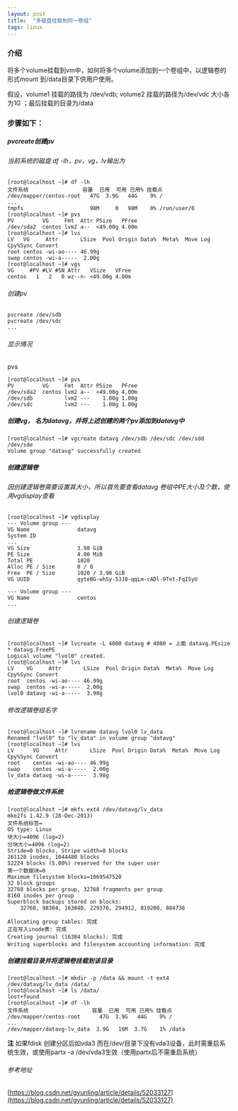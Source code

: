 ```yaml
---
layout: post
title:  "多磁盘挂载到同一卷组"
tags: linux
---
```

### 介绍
将多个volume挂载到vm中，如何将多个volume添加到一个卷组中，以逻辑卷的形式mount 到/data目录下供用户使用。

<!--excerpt-->
假设，volume1 挂载的路径为 /dev/vdb; volume2 挂载的路径为/dev/vdc 大小各为1G ；最后挂载的目录为/data
### 步骤如下：
##### pvcreate创建pv
###### 当前系统的磁盘 df -lh，pv，vg，lv输出为
```shell
[root@localhost ~]# df -lh
文件系统                 容量  已用  可用 已用% 挂载点
/dev/mapper/centos-root   47G  3.9G   44G    9% /
...
tmpfs                     98M     0   98M    0% /run/user/0
[root@localhost ~]# pvs
PV         VG     Fmt  Attr PSize   PFree
/dev/sda2  centos lvm2 a--  <49.00g 4.00m
[root@localhost ~]# lvs
LV   VG     Attr       LSize  Pool Origin Data%  Meta%  Move Log Cpy%Sync Convert
root centos -wi-ao---- 46.99g
swap centos -wi-a-----  2.00g
[root@localhost ~]# vgs
VG     #PV #LV #SN Attr   VSize   VFree
centos   1   2   0 wz--n- <49.00g 4.00m
```
###### 创建pv
```shell
pvcreate /dev/sdb
pvcreate /dev/sdc
...
```
###### 显示情况
pvs
```shell
[root@localhost ~]# pvs
PV         VG     Fmt  Attr PSize   PFree
/dev/sda2  centos lvm2 a--  <49.00g 4.00m
/dev/sdb          lvm2 ---    1.00g 1.00g
/dev/sdc          lvm2 ---    1.00g 1.00g
```
##### 创建vg， 名为datavg，并将上述创建的两个pv添加到datavg中
```shell
[root@localhost ~]# vgcreate datavg /dev/sdb /dev/sdc /dev/sdd /dev/sde
Volume group "datavg" successfully created
```
##### 创建逻辑卷
###### 因创建逻辑卷需要设置其大小，所以首先要查看datavg 卷组中PE大小及个数，使用vgdisplay查看
```shell
[root@localhost ~]# vgdisplay
--- Volume group ---
VG Name               datavg
System ID
...
VG Size               3.98 GiB
PE Size               4.00 MiB
Total PE              1020
Alloc PE / Size       0 / 0
Free  PE / Size       1020 / 3.98 GiB
VG UUID               qyteBG-whSy-53J8-qqLm-cADl-9Tet-FqI5yU

--- Volume group ---
VG Name               centos
...
```
###### 创建逻辑卷
```shell
[root@localhost ~]# lvcreate -L 4080 datavg # 4080 = 上面 datavg.PEsize * datavg.FreePE
Logical volume "lvol0" created.
[root@localhost ~]# lvs
LV    VG     Attr       LSize  Pool Origin Data%  Meta%  Move Log Cpy%Sync Convert
root  centos -wi-ao---- 46.99g
swap  centos -wi-a-----  2.00g
lvol0 datavg -wi-a-----  3.98g
```
###### 修改逻辑卷组名字
```shell
[root@localhost ~]# lvrename datavg lvol0 lv_data
Renamed "lvol0" to "lv_data" in volume group "datavg"
[root@localhost ~]# lvs
LV      VG     Attr       LSize  Pool Origin Data%  Meta%  Move Log Cpy%Sync Convert
root    centos -wi-ao---- 46.99g
swap    centos -wi-a-----  2.00g
lv_data datavg -wi-a-----  3.98g
```
##### 给逻辑卷做文件系统
```shell
[root@localhost ~]# mkfs.ext4 /dev/datavg/lv_data
mke2fs 1.42.9 (28-Dec-2013)
文件系统标签=
OS type: Linux
块大小=4096 (log=2)
分块大小=4096 (log=2)
Stride=0 blocks, Stripe width=0 blocks
261120 inodes, 1044480 blocks
52224 blocks (5.00%) reserved for the super user
第一个数据块=0
Maximum filesystem blocks=1069547520
32 block groups
32768 blocks per group, 32768 fragments per group
8160 inodes per group
Superblock backups stored on blocks:
    32768, 98304, 163840, 229376, 294912, 819200, 884736

Allocating group tables: 完成
正在写入inode表: 完成
Creating journal (16384 blocks): 完成
Writing superblocks and filesystem accounting information: 完成
```
##### 创建挂载目录并将逻辑卷挂载到该目录
```shell
[root@localhost ~]# mkdir -p /data && mount -t ext4 /dev/datavg/lv_data /data/
[root@localhost ~]# ls /data/
lost+found
[root@localhost ~]# df -lh
文件系统                    容量  已用  可用 已用% 挂载点
/dev/mapper/centos-root      47G  3.9G   44G    9% /
...
/dev/mapper/datavg-lv_data  3.9G   16M  3.7G    1% /data
```
**注**
如果fdisk 创建分区后如vda3 而在/dev/目录下没有vda3设备，此时需重启系统生效，或使用partx -a /dev/vda3生效（使用partx后不需重启系统）

###### 参考地址
[https://blog.csdn.net/gyunling/article/details/52033127](https://blog.csdn.net/gyunling/article/details/52033127)
